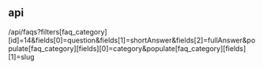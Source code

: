 ## api
/api/faqs?filters[faq_category][id]=14&fields[0]=question&fields[1]=shortAnswer&fields[2]=fullAnswer&populate[faq_category][fields][0]=category&populate[faq_category][fields][1]=slug